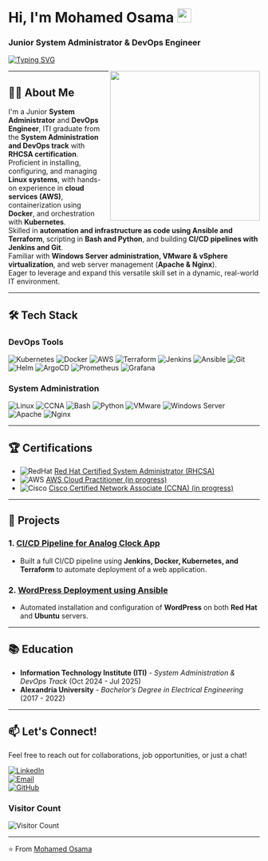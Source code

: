 <h1 align="left">
  Hi, I'm Mohamed Osama
  <img src="https://media.giphy.com/media/hvRJCLFzcasrR4ia7z/giphy.gif" width="28">
</h1>

<h3 align="left">
  Junior System Administrator & DevOps Engineer 
</h3>

<!-- Typing SVG -->
<p align="left">
  <a href="https://git.io/typing-svg"><img src="https://readme-typing-svg.herokuapp.com?font=Fira+Code&pause=500&color=2AF71B&width=435&lines=System+Administrator+;DevOps+%26+Cloud;Always+Learning+%26+Improving" alt="Typing SVG" /></a>
</p>

<img width="300" align="right" src="https://c.tenor.com/2y7LXWpU1zAAAAAM/devops-automation.gif">

---

## 👨‍💻 About Me

I'm a Junior **System Administrator** and **DevOps Engineer**, ITI graduate from the **System Administration and DevOps track** with **RHCSA certification**.  
Proficient in installing, configuring, and managing **Linux systems**, with hands-on experience in **cloud services (AWS)**, containerization using **Docker**, and orchestration with **Kubernetes**.  
Skilled in **automation and infrastructure as code using Ansible and Terraform**, scripting in **Bash and Python**, and building **CI/CD pipelines with Jenkins and Git**.  
Familiar with **Windows Server administration, VMware & vSphere virtualization**, and web server management (**Apache & Nginx**).  
Eager to leverage and expand this versatile skill set in a dynamic, real-world IT environment.

---

## 🛠️ Tech Stack

### DevOps Tools
![Kubernetes](https://img.shields.io/badge/Kubernetes-326CE5?style=for-the-badge&logo=kubernetes&logoColor=white)
![Docker](https://img.shields.io/badge/Docker-2496ED?style=for-the-badge&logo=docker&logoColor=white)
![AWS](https://img.shields.io/badge/AWS-232F3E?style=for-the-badge&logo=amazon-aws&logoColor=white)
![Terraform](https://img.shields.io/badge/Terraform-623CE4?style=for-the-badge&logo=terraform&logoColor=white)
![Jenkins](https://img.shields.io/badge/Jenkins-D24939?style=for-the-badge&logo=jenkins&logoColor=white)
![Ansible](https://img.shields.io/badge/Ansible-EE0000?style=for-the-badge&logo=ansible&logoColor=white)
![Git](https://img.shields.io/badge/Git-F05032?style=for-the-badge&logo=git&logoColor=white)
![Helm](https://img.shields.io/badge/Helm-0F1689?style=for-the-badge&logo=helm&logoColor=white)
![ArgoCD](https://img.shields.io/badge/ArgoCD-EF7B4D?style=for-the-badge&logo=argo&logoColor=white)
![Prometheus](https://img.shields.io/badge/Prometheus-E6522C?style=for-the-badge&logo=prometheus&logoColor=white)
![Grafana](https://img.shields.io/badge/Grafana-F46800?style=for-the-badge&logo=grafana&logoColor=white)

### System Administration
![Linux](https://img.shields.io/badge/Linux-FCC624?style=for-the-badge&logo=linux&logoColor=black)
![CCNA](https://img.shields.io/badge/Networking-1BA0D7?style=for-the-badge&logo=cisco&logoColor=white)
![Bash](https://img.shields.io/badge/Bash-4EAA25?style=for-the-badge&logo=gnu-bash&logoColor=white)
![Python](https://img.shields.io/badge/Python-3776AB?style=for-the-badge&logo=python&logoColor=white)
![VMware](https://img.shields.io/badge/VMware-607078?style=for-the-badge&logo=vmware&logoColor=white)
![Windows Server](https://img.shields.io/badge/Windows_Server-0078D6?style=for-the-badge&logo=windows&logoColor=white)
![Apache](https://img.shields.io/badge/Apache-D22128?style=for-the-badge&logo=apache&logoColor=white)
![Nginx](https://img.shields.io/badge/Nginx-009639?style=for-the-badge&logo=nginx&logoColor=white)



---

## 🏆 Certifications

- ![RedHat](https://img.shields.io/badge/-RHCSA-red?style=flat-square&logo=redhat&logoColor=white) [Red Hat Certified System Administrator (RHCSA)](https://www.credly.com/badges/1959d47c-0d22-40c6-aab7-59932456a9e2)
- ![AWS](https://img.shields.io/badge/-AWS_Cloud_Practitioner-orange?style=flat-square&logo=amazon-aws&logoColor=white) [AWS Cloud Practitioner (in progress)](#)
- ![Cisco](https://img.shields.io/badge/-CCNA-blue?style=flat-square&logo=cisco&logoColor=white) [Cisco Certified Network Associate (CCNA) (in progress)](#)

---

## 🚀 Projects

### 1. [**CI/CD Pipeline for Analog Clock App**](https://github.com/MohammedOsamaHassan/CICD_Project.git)
- Built a full CI/CD pipeline using **Jenkins, Docker, Kubernetes, and Terraform** to automate deployment of a web application.


### 2. [**WordPress Deployment using Ansible**](https://github.com/MohammedOsamaHassan/Ansible_Project.git)
- Automated installation and configuration of **WordPress** on both **Red Hat** and **Ubuntu** servers.


---

## 📚 Education

- **Information Technology Institute (ITI)** - *System Administration & DevOps Track* (Oct 2024 - Jul 2025)
- **Alexandria University** - *Bachelor’s Degree in Electrical Engineering* (2017 - 2022)

---


## 📫 Let's Connect!

Feel free to reach out for collaborations, job opportunities, or just a chat!

[![LinkedIn](https://img.shields.io/badge/LinkedIn-0077B5?style=for-the-badge&logo=linkedin&logoColor=white)](https://www.linkedin.com/in/mohamedosama45)  
[![Email](https://img.shields.io/badge/Gmail-D14836?style=for-the-badge&logo=gmail&logoColor=white)](mailto:mohamed.osama.hassan122@gmail.com)  
[![GitHub](https://img.shields.io/badge/GitHub-100000?style=for-the-badge&logo=github&logoColor=white)](https://github.com/MohammedOsamaHassan)


### Visitor Count

![Visitor Count](https://komarev.com/ghpvc/?username=YOUR-GITHUB-USERNAME&style=flat-square)

---

⭐️ From [Mohamed Osama](https://github.com/MohammedOsamaHassan)

